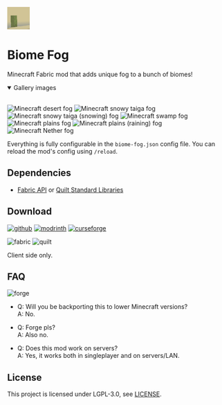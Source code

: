 ![icon](docs/media/icon_52x52.png)

# Biome Fog

Minecraft Fabric mod that adds unique fog to a bunch of biomes!

<details open>
<summary>Gallery images</summary>
<br>

![Minecraft desert fog](https://media.discordapp.net/attachments/880162931243876404/1100821871987011694/desert.png)
![Minecraft snowy taiga fog](https://media.discordapp.net/attachments/880162931243876404/1101124808999182476/image.png)
![Minecraft snowy taiga (snowing) fog](https://media.discordapp.net/attachments/880162931243876404/1101124809431191582/image.png)
![Minecraft swamp fog](https://media.discordapp.net/attachments/1026061408271613972/1073765193089302638/minecraft_swamp_fog.png)
![Minecraft plains fog](https://media.discordapp.net/attachments/880162931243876404/1100821870971990106/overworld.png)
![Minecraft plains (raining) fog](https://media.discordapp.net/attachments/880162931243876404/1101124217535205376/image.png)
![Minecraft Nether fog](https://media.discordapp.net/attachments/880162931243876404/1100821872993644654/the_nether.png)

</details>

Everything is fully configurable in the `biome-fog.json` config file. You can reload the mod's config using `/reload`.

## Dependencies

- [Fabric API](https://modrinth.com/mod/fabric-api) or [Quilt Standard Libraries](https://modrinth.com/mod/qsl)

## Download

[![github](https://cdn.jsdelivr.net/npm/@intergrav/devins-badges@2/assets/cozy/available/github_vector.svg)](https://github.com/Steveplays28/biome-fog)
[![modrinth](https://cdn.jsdelivr.net/npm/@intergrav/devins-badges@2/assets/cozy/available/modrinth_vector.svg)](https://modrinth.com/mod/biome-fog)
[![curseforge](https://cdn.jsdelivr.net/npm/@intergrav/devins-badges@2/assets/cozy/available/curseforge_vector.svg)](https://www.curseforge.com/minecraft/mc-mods/biome-fog)

![fabric](https://cdn.jsdelivr.net/npm/@intergrav/devins-badges@2/assets/compact/supported/fabric_vector.svg)
![quilt](https://cdn.jsdelivr.net/npm/@intergrav/devins-badges@2/assets/compact/supported/quilt_vector.svg)

Client side only.

## FAQ

![forge](https://cdn.jsdelivr.net/npm/@intergrav/devins-badges@2/assets/cozy/unsupported/forge_vector.svg)

- Q: Will you be backporting this to lower Minecraft versions?  
  A: No.

- Q: Forge pls?  
  A: Also no.

- Q: Does this mod work on servers?  
  A: Yes, it works both in singleplayer and on servers/LAN.

## License

This project is licensed under LGPL-3.0, see [LICENSE](https://github.com/Steveplays28/biome-fog/blob/main/LICENSE).
